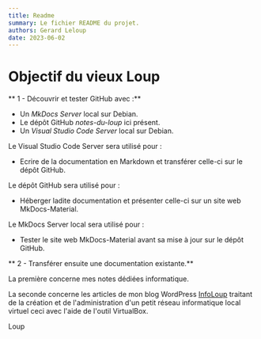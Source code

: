 ```yaml
---
title: Readme
summary: Le fichier README du projet.
authors: Gerard Leloup
date: 2023-06-02
---
```


# Objectif du vieux Loup

** 1 - Découvrir et tester GitHub avec :**

- Un *MkDocs Server* local sur Debian.  
- Le dépôt GitHub *notes-du-loup* ici présent.  
- Un *Visual Studio Code Server* local sur Debian.

Le Visual Studio Code Server sera utilisé pour :  
- Ecrire de la documentation en Markdown et transférer celle-ci sur le dépôt GitHub.

Le dépôt GitHub sera utilisé pour :  
- Héberger ladite documentation et présenter celle-ci sur un site web MkDocs-Material.

Le MkDocs Server local sera utilisé pour :  
- Tester le site web MkDocs-Material avant sa mise à jour sur le dépôt GitHub.

** 2 - Transférer ensuite une documentation existante.**

La première concerne mes notes dédiées informatique.

La seconde concerne les articles de mon blog WordPress [InfoLoup](https://infoloup.no-ip.org) traitant de la création et de l'administration d'un petit réseau informatique local virtuel ceci avec l'aide de l'outil VirtualBox.

Loup